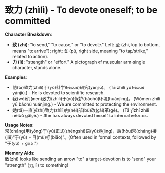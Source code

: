 # **致力 (zhìlì) - To devote oneself; to be committed**

**Character Breakdown**:  
- **致 (zhì)**: "to send," "to cause," or "to devote." Left: 至 (zhì, top to bottom, means "to arrive"); right: 攵 (pū, right side, meaning "to tap/strike," related to action).  
- **力 (lì)**: "strength" or "effort." A pictograph of muscular arm-single character, stands alone.

**Examples**:  
- 他(tā)致力(zhìlì)于(yú)科学(kēxué)研究(yánjiū)。 (Tā zhìlì yú kēxué yánjiū.) - He is devoted to scientific research.  
- 我(wǒ)们(men)致力(zhìlì)于(yú)保护(bǎohù)环境(huánjìng)。 (Wǒmen zhìlì yú bǎohù huánjìng.) - We are committed to protecting the environment.  
- 她(tā)一直(yīzhí)致力(zhìlì)内(nèi)部(bù)改(gǎi)革(gé)。 (Tā yīzhí zhìlì nèibù gǎigé.) - She has always devoted herself to internal reforms.

**Usage Notes**:  
常(cháng)用(yòng)于(yú)正式(zhèngshì)语(yǔ)境(jìng)，后(hòu)常(cháng)接(jiē)“于(yú) + 目(mù)标(biāo)”。(Often used in formal contexts, followed by "于(yú) + goal.")

**Memory Aids**:  
致(zhì) looks like sending an arrow "to" a target-devotion is to "send" your "strength" (力, lì) to something!